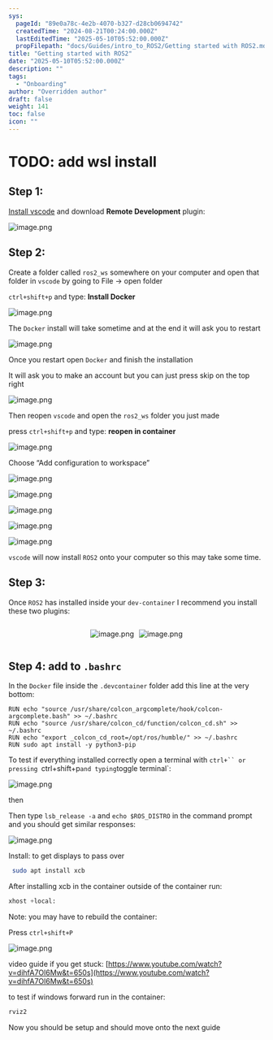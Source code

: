 ```yaml
---
sys:
  pageId: "89e0a78c-4e2b-4070-b327-d28cb0694742"
  createdTime: "2024-08-21T00:24:00.000Z"
  lastEditedTime: "2025-05-10T05:52:00.000Z"
  propFilepath: "docs/Guides/intro_to_ROS2/Getting started with ROS2.md"
title: "Getting started with ROS2"
date: "2025-05-10T05:52:00.000Z"
description: ""
tags:
  - "Onboarding"
author: "Overridden author"
draft: false
weight: 141
toc: false
icon: ""
---
```


# TODO: add wsl install

## Step 1:

[Install vscode](https://code.visualstudio.com/download) and download **Remote Development** plugin:

![image.png](https://prod-files-secure.s3.us-west-2.amazonaws.com/d518164a-d88e-44d1-a4ee-3adb3bd8bce0/efb52993-1881-4a40-b95e-6f020334f022/image.png?X-Amz-Algorithm=AWS4-HMAC-SHA256&X-Amz-Content-Sha256=UNSIGNED-PAYLOAD&X-Amz-Credential=ASIAZI2LB4664MJU7VDD%2F20250620%2Fus-west-2%2Fs3%2Faws4_request&X-Amz-Date=20250620T091026Z&X-Amz-Expires=3600&X-Amz-Security-Token=IQoJb3JpZ2luX2VjENH%2F%2F%2F%2F%2F%2F%2F%2F%2F%2FwEaCXVzLXdlc3QtMiJHMEUCIAzOsXBRIEhnjIrkJlUeMzHw0yJT97rAkKfroLBxthXIAiEAvnKzA8iAGGclA4Gow8qlxT5zwIUuMnCMM999YustVlYqiAQIuv%2F%2F%2F%2F%2F%2F%2F%2F%2F%2FARAAGgw2Mzc0MjMxODM4MDUiDAi5RxYtbcSU8sbJ9yrcAxTbu9F4TfFwKF6CqHcSmww1%2Bn4pXGGXOoEmfdlKC49P93eqp%2FGgOdYCvIRsy0VkvZK4JCvZb1ED0v4vrdurJy5Zmia9yKTaqnYzhJ8shuT30NlId7%2BtS5rd4RcXtPVuSrnsxWcbGw7Hh0xJASjaPPAShWmRYIGmNeOI%2FT6zMgb1nounwoDhohCWxANscCzMoC8krFnnbZV5%2Fh8kZtaX0pybaK2CDgWrwQDnFDLOVXTp0rFI0Dy69J5UE2lQfLaKTR7rMjqM0QH%2BKJVVboYQFfvMYe69AC8zsnuPugqMrUuHStiq29%2B6NfFokr4PgQd6MNqU%2FZh81uGX9GcExgkzpjQxCD8l%2FpZ47yzyP6N%2BI8vcQk%2FkZdXAckms2J59pSFl1mYSv1TWInIvnKmQfNcWpC3s7g3PML28uKDB6ei8WIiygpD7idVYEzAWyA2SdFzPiuqz5rgq7qyi0w%2FJqJ4XxHnDzWxijP7%2Fz%2Fd37G%2FBh3JlNSzenvAxX5X3WOt%2FH4lko1Tq9LEagTY4dAG0f3B7NK%2BlWmMjgOKzaevY75ZlMBGYaGpUWBBLes8ABqsnfIZxUc1PvzkOQBLPNcHAinsTpHcQWTtnx5esunl%2F2HidWrDuzyv0wdoT2LsaFxWGMMLB1MIGOqUBmuQQroNWRdIHPPjEBVgscm2yfmk3stE%2F9IbEQTC6h3mBe52nmRpFCKv2hQuuZGalVDD7rybKWme8esck5agAR0V%2FanRNoZMAckdOVH7Y8T42NOr3agH%2B9TDCg%2FfYlsykvTN4%2Bg11ieTcK74XXPTtpD0k4W%2FIRzcGKYZUQNlhOmrt5%2B4sZzOUXmO1LZxAydiCEn%2B1LnrIDg7DMVbzkuUuyRbtdxnY&X-Amz-Signature=2446fbdd6378d0a767e85e88d5266b6c62dcd141871efe4f80c6afdb058f8098&X-Amz-SignedHeaders=host&x-amz-checksum-mode=ENABLED&x-id=GetObject)

## Step 2:

Create a folder called `ros2_ws` somewhere on your computer and open that folder in `vscode` by going to File → open folder 

`ctrl+shift+p` and type: **Install Docker**

![image.png](https://prod-files-secure.s3.us-west-2.amazonaws.com/d518164a-d88e-44d1-a4ee-3adb3bd8bce0/2269dc0e-1cd5-47ff-bceb-c04ad9b2eab0/image.png?X-Amz-Algorithm=AWS4-HMAC-SHA256&X-Amz-Content-Sha256=UNSIGNED-PAYLOAD&X-Amz-Credential=ASIAZI2LB4664MJU7VDD%2F20250620%2Fus-west-2%2Fs3%2Faws4_request&X-Amz-Date=20250620T091026Z&X-Amz-Expires=3600&X-Amz-Security-Token=IQoJb3JpZ2luX2VjENH%2F%2F%2F%2F%2F%2F%2F%2F%2F%2FwEaCXVzLXdlc3QtMiJHMEUCIAzOsXBRIEhnjIrkJlUeMzHw0yJT97rAkKfroLBxthXIAiEAvnKzA8iAGGclA4Gow8qlxT5zwIUuMnCMM999YustVlYqiAQIuv%2F%2F%2F%2F%2F%2F%2F%2F%2F%2FARAAGgw2Mzc0MjMxODM4MDUiDAi5RxYtbcSU8sbJ9yrcAxTbu9F4TfFwKF6CqHcSmww1%2Bn4pXGGXOoEmfdlKC49P93eqp%2FGgOdYCvIRsy0VkvZK4JCvZb1ED0v4vrdurJy5Zmia9yKTaqnYzhJ8shuT30NlId7%2BtS5rd4RcXtPVuSrnsxWcbGw7Hh0xJASjaPPAShWmRYIGmNeOI%2FT6zMgb1nounwoDhohCWxANscCzMoC8krFnnbZV5%2Fh8kZtaX0pybaK2CDgWrwQDnFDLOVXTp0rFI0Dy69J5UE2lQfLaKTR7rMjqM0QH%2BKJVVboYQFfvMYe69AC8zsnuPugqMrUuHStiq29%2B6NfFokr4PgQd6MNqU%2FZh81uGX9GcExgkzpjQxCD8l%2FpZ47yzyP6N%2BI8vcQk%2FkZdXAckms2J59pSFl1mYSv1TWInIvnKmQfNcWpC3s7g3PML28uKDB6ei8WIiygpD7idVYEzAWyA2SdFzPiuqz5rgq7qyi0w%2FJqJ4XxHnDzWxijP7%2Fz%2Fd37G%2FBh3JlNSzenvAxX5X3WOt%2FH4lko1Tq9LEagTY4dAG0f3B7NK%2BlWmMjgOKzaevY75ZlMBGYaGpUWBBLes8ABqsnfIZxUc1PvzkOQBLPNcHAinsTpHcQWTtnx5esunl%2F2HidWrDuzyv0wdoT2LsaFxWGMMLB1MIGOqUBmuQQroNWRdIHPPjEBVgscm2yfmk3stE%2F9IbEQTC6h3mBe52nmRpFCKv2hQuuZGalVDD7rybKWme8esck5agAR0V%2FanRNoZMAckdOVH7Y8T42NOr3agH%2B9TDCg%2FfYlsykvTN4%2Bg11ieTcK74XXPTtpD0k4W%2FIRzcGKYZUQNlhOmrt5%2B4sZzOUXmO1LZxAydiCEn%2B1LnrIDg7DMVbzkuUuyRbtdxnY&X-Amz-Signature=58d814ba7fc0a6d2df27e5f4da34fea40bc78673430f2c0697cbea3a11015e30&X-Amz-SignedHeaders=host&x-amz-checksum-mode=ENABLED&x-id=GetObject)

The `Docker` install will take sometime and at the end it will ask you to restart

![image.png](https://prod-files-secure.s3.us-west-2.amazonaws.com/d518164a-d88e-44d1-a4ee-3adb3bd8bce0/ed233f78-be33-4b1f-b89c-9c346c0e961e/image.png?X-Amz-Algorithm=AWS4-HMAC-SHA256&X-Amz-Content-Sha256=UNSIGNED-PAYLOAD&X-Amz-Credential=ASIAZI2LB4664MJU7VDD%2F20250620%2Fus-west-2%2Fs3%2Faws4_request&X-Amz-Date=20250620T091026Z&X-Amz-Expires=3600&X-Amz-Security-Token=IQoJb3JpZ2luX2VjENH%2F%2F%2F%2F%2F%2F%2F%2F%2F%2FwEaCXVzLXdlc3QtMiJHMEUCIAzOsXBRIEhnjIrkJlUeMzHw0yJT97rAkKfroLBxthXIAiEAvnKzA8iAGGclA4Gow8qlxT5zwIUuMnCMM999YustVlYqiAQIuv%2F%2F%2F%2F%2F%2F%2F%2F%2F%2FARAAGgw2Mzc0MjMxODM4MDUiDAi5RxYtbcSU8sbJ9yrcAxTbu9F4TfFwKF6CqHcSmww1%2Bn4pXGGXOoEmfdlKC49P93eqp%2FGgOdYCvIRsy0VkvZK4JCvZb1ED0v4vrdurJy5Zmia9yKTaqnYzhJ8shuT30NlId7%2BtS5rd4RcXtPVuSrnsxWcbGw7Hh0xJASjaPPAShWmRYIGmNeOI%2FT6zMgb1nounwoDhohCWxANscCzMoC8krFnnbZV5%2Fh8kZtaX0pybaK2CDgWrwQDnFDLOVXTp0rFI0Dy69J5UE2lQfLaKTR7rMjqM0QH%2BKJVVboYQFfvMYe69AC8zsnuPugqMrUuHStiq29%2B6NfFokr4PgQd6MNqU%2FZh81uGX9GcExgkzpjQxCD8l%2FpZ47yzyP6N%2BI8vcQk%2FkZdXAckms2J59pSFl1mYSv1TWInIvnKmQfNcWpC3s7g3PML28uKDB6ei8WIiygpD7idVYEzAWyA2SdFzPiuqz5rgq7qyi0w%2FJqJ4XxHnDzWxijP7%2Fz%2Fd37G%2FBh3JlNSzenvAxX5X3WOt%2FH4lko1Tq9LEagTY4dAG0f3B7NK%2BlWmMjgOKzaevY75ZlMBGYaGpUWBBLes8ABqsnfIZxUc1PvzkOQBLPNcHAinsTpHcQWTtnx5esunl%2F2HidWrDuzyv0wdoT2LsaFxWGMMLB1MIGOqUBmuQQroNWRdIHPPjEBVgscm2yfmk3stE%2F9IbEQTC6h3mBe52nmRpFCKv2hQuuZGalVDD7rybKWme8esck5agAR0V%2FanRNoZMAckdOVH7Y8T42NOr3agH%2B9TDCg%2FfYlsykvTN4%2Bg11ieTcK74XXPTtpD0k4W%2FIRzcGKYZUQNlhOmrt5%2B4sZzOUXmO1LZxAydiCEn%2B1LnrIDg7DMVbzkuUuyRbtdxnY&X-Amz-Signature=dea838eb9ce9bfe976de3460d67c5a7678c37789fd375bdfae0268859c40b02f&X-Amz-SignedHeaders=host&x-amz-checksum-mode=ENABLED&x-id=GetObject)

Once you restart open `Docker` and finish the installation

It will ask you to make an account but you can just press skip on the top right

![image.png](https://prod-files-secure.s3.us-west-2.amazonaws.com/d518164a-d88e-44d1-a4ee-3adb3bd8bce0/21010ad9-1659-4fd9-9f59-9932a09b2a3d/image.png?X-Amz-Algorithm=AWS4-HMAC-SHA256&X-Amz-Content-Sha256=UNSIGNED-PAYLOAD&X-Amz-Credential=ASIAZI2LB4664MJU7VDD%2F20250620%2Fus-west-2%2Fs3%2Faws4_request&X-Amz-Date=20250620T091026Z&X-Amz-Expires=3600&X-Amz-Security-Token=IQoJb3JpZ2luX2VjENH%2F%2F%2F%2F%2F%2F%2F%2F%2F%2FwEaCXVzLXdlc3QtMiJHMEUCIAzOsXBRIEhnjIrkJlUeMzHw0yJT97rAkKfroLBxthXIAiEAvnKzA8iAGGclA4Gow8qlxT5zwIUuMnCMM999YustVlYqiAQIuv%2F%2F%2F%2F%2F%2F%2F%2F%2F%2FARAAGgw2Mzc0MjMxODM4MDUiDAi5RxYtbcSU8sbJ9yrcAxTbu9F4TfFwKF6CqHcSmww1%2Bn4pXGGXOoEmfdlKC49P93eqp%2FGgOdYCvIRsy0VkvZK4JCvZb1ED0v4vrdurJy5Zmia9yKTaqnYzhJ8shuT30NlId7%2BtS5rd4RcXtPVuSrnsxWcbGw7Hh0xJASjaPPAShWmRYIGmNeOI%2FT6zMgb1nounwoDhohCWxANscCzMoC8krFnnbZV5%2Fh8kZtaX0pybaK2CDgWrwQDnFDLOVXTp0rFI0Dy69J5UE2lQfLaKTR7rMjqM0QH%2BKJVVboYQFfvMYe69AC8zsnuPugqMrUuHStiq29%2B6NfFokr4PgQd6MNqU%2FZh81uGX9GcExgkzpjQxCD8l%2FpZ47yzyP6N%2BI8vcQk%2FkZdXAckms2J59pSFl1mYSv1TWInIvnKmQfNcWpC3s7g3PML28uKDB6ei8WIiygpD7idVYEzAWyA2SdFzPiuqz5rgq7qyi0w%2FJqJ4XxHnDzWxijP7%2Fz%2Fd37G%2FBh3JlNSzenvAxX5X3WOt%2FH4lko1Tq9LEagTY4dAG0f3B7NK%2BlWmMjgOKzaevY75ZlMBGYaGpUWBBLes8ABqsnfIZxUc1PvzkOQBLPNcHAinsTpHcQWTtnx5esunl%2F2HidWrDuzyv0wdoT2LsaFxWGMMLB1MIGOqUBmuQQroNWRdIHPPjEBVgscm2yfmk3stE%2F9IbEQTC6h3mBe52nmRpFCKv2hQuuZGalVDD7rybKWme8esck5agAR0V%2FanRNoZMAckdOVH7Y8T42NOr3agH%2B9TDCg%2FfYlsykvTN4%2Bg11ieTcK74XXPTtpD0k4W%2FIRzcGKYZUQNlhOmrt5%2B4sZzOUXmO1LZxAydiCEn%2B1LnrIDg7DMVbzkuUuyRbtdxnY&X-Amz-Signature=ae9290aff0eeca8f8998f83140e3d5cc0c4d259bb69fe6f8f3f58de070bbd870&X-Amz-SignedHeaders=host&x-amz-checksum-mode=ENABLED&x-id=GetObject)

Then reopen `vscode` and open the `ros2_ws` folder you just made

press `ctrl+shift+p` and type: **reopen in container**

![image.png](https://prod-files-secure.s3.us-west-2.amazonaws.com/d518164a-d88e-44d1-a4ee-3adb3bd8bce0/4e93b8c2-41ad-488c-8095-c74205196118/image.png?X-Amz-Algorithm=AWS4-HMAC-SHA256&X-Amz-Content-Sha256=UNSIGNED-PAYLOAD&X-Amz-Credential=ASIAZI2LB4664MJU7VDD%2F20250620%2Fus-west-2%2Fs3%2Faws4_request&X-Amz-Date=20250620T091026Z&X-Amz-Expires=3600&X-Amz-Security-Token=IQoJb3JpZ2luX2VjENH%2F%2F%2F%2F%2F%2F%2F%2F%2F%2FwEaCXVzLXdlc3QtMiJHMEUCIAzOsXBRIEhnjIrkJlUeMzHw0yJT97rAkKfroLBxthXIAiEAvnKzA8iAGGclA4Gow8qlxT5zwIUuMnCMM999YustVlYqiAQIuv%2F%2F%2F%2F%2F%2F%2F%2F%2F%2FARAAGgw2Mzc0MjMxODM4MDUiDAi5RxYtbcSU8sbJ9yrcAxTbu9F4TfFwKF6CqHcSmww1%2Bn4pXGGXOoEmfdlKC49P93eqp%2FGgOdYCvIRsy0VkvZK4JCvZb1ED0v4vrdurJy5Zmia9yKTaqnYzhJ8shuT30NlId7%2BtS5rd4RcXtPVuSrnsxWcbGw7Hh0xJASjaPPAShWmRYIGmNeOI%2FT6zMgb1nounwoDhohCWxANscCzMoC8krFnnbZV5%2Fh8kZtaX0pybaK2CDgWrwQDnFDLOVXTp0rFI0Dy69J5UE2lQfLaKTR7rMjqM0QH%2BKJVVboYQFfvMYe69AC8zsnuPugqMrUuHStiq29%2B6NfFokr4PgQd6MNqU%2FZh81uGX9GcExgkzpjQxCD8l%2FpZ47yzyP6N%2BI8vcQk%2FkZdXAckms2J59pSFl1mYSv1TWInIvnKmQfNcWpC3s7g3PML28uKDB6ei8WIiygpD7idVYEzAWyA2SdFzPiuqz5rgq7qyi0w%2FJqJ4XxHnDzWxijP7%2Fz%2Fd37G%2FBh3JlNSzenvAxX5X3WOt%2FH4lko1Tq9LEagTY4dAG0f3B7NK%2BlWmMjgOKzaevY75ZlMBGYaGpUWBBLes8ABqsnfIZxUc1PvzkOQBLPNcHAinsTpHcQWTtnx5esunl%2F2HidWrDuzyv0wdoT2LsaFxWGMMLB1MIGOqUBmuQQroNWRdIHPPjEBVgscm2yfmk3stE%2F9IbEQTC6h3mBe52nmRpFCKv2hQuuZGalVDD7rybKWme8esck5agAR0V%2FanRNoZMAckdOVH7Y8T42NOr3agH%2B9TDCg%2FfYlsykvTN4%2Bg11ieTcK74XXPTtpD0k4W%2FIRzcGKYZUQNlhOmrt5%2B4sZzOUXmO1LZxAydiCEn%2B1LnrIDg7DMVbzkuUuyRbtdxnY&X-Amz-Signature=1312321b150d5ea5c4c6ff782b12637e5b9c646885b6b7a330d27a1e792c6921&X-Amz-SignedHeaders=host&x-amz-checksum-mode=ENABLED&x-id=GetObject)

Choose “Add configuration to workspace”

![image.png](https://prod-files-secure.s3.us-west-2.amazonaws.com/d518164a-d88e-44d1-a4ee-3adb3bd8bce0/9560b282-5060-4989-ba37-97e7b2c22476/image.png?X-Amz-Algorithm=AWS4-HMAC-SHA256&X-Amz-Content-Sha256=UNSIGNED-PAYLOAD&X-Amz-Credential=ASIAZI2LB4664MJU7VDD%2F20250620%2Fus-west-2%2Fs3%2Faws4_request&X-Amz-Date=20250620T091026Z&X-Amz-Expires=3600&X-Amz-Security-Token=IQoJb3JpZ2luX2VjENH%2F%2F%2F%2F%2F%2F%2F%2F%2F%2FwEaCXVzLXdlc3QtMiJHMEUCIAzOsXBRIEhnjIrkJlUeMzHw0yJT97rAkKfroLBxthXIAiEAvnKzA8iAGGclA4Gow8qlxT5zwIUuMnCMM999YustVlYqiAQIuv%2F%2F%2F%2F%2F%2F%2F%2F%2F%2FARAAGgw2Mzc0MjMxODM4MDUiDAi5RxYtbcSU8sbJ9yrcAxTbu9F4TfFwKF6CqHcSmww1%2Bn4pXGGXOoEmfdlKC49P93eqp%2FGgOdYCvIRsy0VkvZK4JCvZb1ED0v4vrdurJy5Zmia9yKTaqnYzhJ8shuT30NlId7%2BtS5rd4RcXtPVuSrnsxWcbGw7Hh0xJASjaPPAShWmRYIGmNeOI%2FT6zMgb1nounwoDhohCWxANscCzMoC8krFnnbZV5%2Fh8kZtaX0pybaK2CDgWrwQDnFDLOVXTp0rFI0Dy69J5UE2lQfLaKTR7rMjqM0QH%2BKJVVboYQFfvMYe69AC8zsnuPugqMrUuHStiq29%2B6NfFokr4PgQd6MNqU%2FZh81uGX9GcExgkzpjQxCD8l%2FpZ47yzyP6N%2BI8vcQk%2FkZdXAckms2J59pSFl1mYSv1TWInIvnKmQfNcWpC3s7g3PML28uKDB6ei8WIiygpD7idVYEzAWyA2SdFzPiuqz5rgq7qyi0w%2FJqJ4XxHnDzWxijP7%2Fz%2Fd37G%2FBh3JlNSzenvAxX5X3WOt%2FH4lko1Tq9LEagTY4dAG0f3B7NK%2BlWmMjgOKzaevY75ZlMBGYaGpUWBBLes8ABqsnfIZxUc1PvzkOQBLPNcHAinsTpHcQWTtnx5esunl%2F2HidWrDuzyv0wdoT2LsaFxWGMMLB1MIGOqUBmuQQroNWRdIHPPjEBVgscm2yfmk3stE%2F9IbEQTC6h3mBe52nmRpFCKv2hQuuZGalVDD7rybKWme8esck5agAR0V%2FanRNoZMAckdOVH7Y8T42NOr3agH%2B9TDCg%2FfYlsykvTN4%2Bg11ieTcK74XXPTtpD0k4W%2FIRzcGKYZUQNlhOmrt5%2B4sZzOUXmO1LZxAydiCEn%2B1LnrIDg7DMVbzkuUuyRbtdxnY&X-Amz-Signature=e46b5093ef561c9534a1cda314d5cb4622df3c0d328ad50b7d67df7129ed7948&X-Amz-SignedHeaders=host&x-amz-checksum-mode=ENABLED&x-id=GetObject)

![image.png](https://prod-files-secure.s3.us-west-2.amazonaws.com/d518164a-d88e-44d1-a4ee-3adb3bd8bce0/2ee63f81-886b-48e8-a553-dc6e5eac99e4/image.png?X-Amz-Algorithm=AWS4-HMAC-SHA256&X-Amz-Content-Sha256=UNSIGNED-PAYLOAD&X-Amz-Credential=ASIAZI2LB4664MJU7VDD%2F20250620%2Fus-west-2%2Fs3%2Faws4_request&X-Amz-Date=20250620T091026Z&X-Amz-Expires=3600&X-Amz-Security-Token=IQoJb3JpZ2luX2VjENH%2F%2F%2F%2F%2F%2F%2F%2F%2F%2FwEaCXVzLXdlc3QtMiJHMEUCIAzOsXBRIEhnjIrkJlUeMzHw0yJT97rAkKfroLBxthXIAiEAvnKzA8iAGGclA4Gow8qlxT5zwIUuMnCMM999YustVlYqiAQIuv%2F%2F%2F%2F%2F%2F%2F%2F%2F%2FARAAGgw2Mzc0MjMxODM4MDUiDAi5RxYtbcSU8sbJ9yrcAxTbu9F4TfFwKF6CqHcSmww1%2Bn4pXGGXOoEmfdlKC49P93eqp%2FGgOdYCvIRsy0VkvZK4JCvZb1ED0v4vrdurJy5Zmia9yKTaqnYzhJ8shuT30NlId7%2BtS5rd4RcXtPVuSrnsxWcbGw7Hh0xJASjaPPAShWmRYIGmNeOI%2FT6zMgb1nounwoDhohCWxANscCzMoC8krFnnbZV5%2Fh8kZtaX0pybaK2CDgWrwQDnFDLOVXTp0rFI0Dy69J5UE2lQfLaKTR7rMjqM0QH%2BKJVVboYQFfvMYe69AC8zsnuPugqMrUuHStiq29%2B6NfFokr4PgQd6MNqU%2FZh81uGX9GcExgkzpjQxCD8l%2FpZ47yzyP6N%2BI8vcQk%2FkZdXAckms2J59pSFl1mYSv1TWInIvnKmQfNcWpC3s7g3PML28uKDB6ei8WIiygpD7idVYEzAWyA2SdFzPiuqz5rgq7qyi0w%2FJqJ4XxHnDzWxijP7%2Fz%2Fd37G%2FBh3JlNSzenvAxX5X3WOt%2FH4lko1Tq9LEagTY4dAG0f3B7NK%2BlWmMjgOKzaevY75ZlMBGYaGpUWBBLes8ABqsnfIZxUc1PvzkOQBLPNcHAinsTpHcQWTtnx5esunl%2F2HidWrDuzyv0wdoT2LsaFxWGMMLB1MIGOqUBmuQQroNWRdIHPPjEBVgscm2yfmk3stE%2F9IbEQTC6h3mBe52nmRpFCKv2hQuuZGalVDD7rybKWme8esck5agAR0V%2FanRNoZMAckdOVH7Y8T42NOr3agH%2B9TDCg%2FfYlsykvTN4%2Bg11ieTcK74XXPTtpD0k4W%2FIRzcGKYZUQNlhOmrt5%2B4sZzOUXmO1LZxAydiCEn%2B1LnrIDg7DMVbzkuUuyRbtdxnY&X-Amz-Signature=6bec08b4b1162d61217658ebae03dc94f87348764bbd1407df87bd71aaf18786&X-Amz-SignedHeaders=host&x-amz-checksum-mode=ENABLED&x-id=GetObject)

![image.png](https://prod-files-secure.s3.us-west-2.amazonaws.com/d518164a-d88e-44d1-a4ee-3adb3bd8bce0/ae1580b2-b048-407e-aed9-b584224a7a04/image.png?X-Amz-Algorithm=AWS4-HMAC-SHA256&X-Amz-Content-Sha256=UNSIGNED-PAYLOAD&X-Amz-Credential=ASIAZI2LB4664MJU7VDD%2F20250620%2Fus-west-2%2Fs3%2Faws4_request&X-Amz-Date=20250620T091026Z&X-Amz-Expires=3600&X-Amz-Security-Token=IQoJb3JpZ2luX2VjENH%2F%2F%2F%2F%2F%2F%2F%2F%2F%2FwEaCXVzLXdlc3QtMiJHMEUCIAzOsXBRIEhnjIrkJlUeMzHw0yJT97rAkKfroLBxthXIAiEAvnKzA8iAGGclA4Gow8qlxT5zwIUuMnCMM999YustVlYqiAQIuv%2F%2F%2F%2F%2F%2F%2F%2F%2F%2FARAAGgw2Mzc0MjMxODM4MDUiDAi5RxYtbcSU8sbJ9yrcAxTbu9F4TfFwKF6CqHcSmww1%2Bn4pXGGXOoEmfdlKC49P93eqp%2FGgOdYCvIRsy0VkvZK4JCvZb1ED0v4vrdurJy5Zmia9yKTaqnYzhJ8shuT30NlId7%2BtS5rd4RcXtPVuSrnsxWcbGw7Hh0xJASjaPPAShWmRYIGmNeOI%2FT6zMgb1nounwoDhohCWxANscCzMoC8krFnnbZV5%2Fh8kZtaX0pybaK2CDgWrwQDnFDLOVXTp0rFI0Dy69J5UE2lQfLaKTR7rMjqM0QH%2BKJVVboYQFfvMYe69AC8zsnuPugqMrUuHStiq29%2B6NfFokr4PgQd6MNqU%2FZh81uGX9GcExgkzpjQxCD8l%2FpZ47yzyP6N%2BI8vcQk%2FkZdXAckms2J59pSFl1mYSv1TWInIvnKmQfNcWpC3s7g3PML28uKDB6ei8WIiygpD7idVYEzAWyA2SdFzPiuqz5rgq7qyi0w%2FJqJ4XxHnDzWxijP7%2Fz%2Fd37G%2FBh3JlNSzenvAxX5X3WOt%2FH4lko1Tq9LEagTY4dAG0f3B7NK%2BlWmMjgOKzaevY75ZlMBGYaGpUWBBLes8ABqsnfIZxUc1PvzkOQBLPNcHAinsTpHcQWTtnx5esunl%2F2HidWrDuzyv0wdoT2LsaFxWGMMLB1MIGOqUBmuQQroNWRdIHPPjEBVgscm2yfmk3stE%2F9IbEQTC6h3mBe52nmRpFCKv2hQuuZGalVDD7rybKWme8esck5agAR0V%2FanRNoZMAckdOVH7Y8T42NOr3agH%2B9TDCg%2FfYlsykvTN4%2Bg11ieTcK74XXPTtpD0k4W%2FIRzcGKYZUQNlhOmrt5%2B4sZzOUXmO1LZxAydiCEn%2B1LnrIDg7DMVbzkuUuyRbtdxnY&X-Amz-Signature=ec5484ebda9fcde8f0fc40eb28b93ffcdbeec879c29810ace28fc26462e58117&X-Amz-SignedHeaders=host&x-amz-checksum-mode=ENABLED&x-id=GetObject)

![image.png](https://prod-files-secure.s3.us-west-2.amazonaws.com/d518164a-d88e-44d1-a4ee-3adb3bd8bce0/53255b28-f75e-430f-b9e3-c0ac8577e42b/image.png?X-Amz-Algorithm=AWS4-HMAC-SHA256&X-Amz-Content-Sha256=UNSIGNED-PAYLOAD&X-Amz-Credential=ASIAZI2LB4664MJU7VDD%2F20250620%2Fus-west-2%2Fs3%2Faws4_request&X-Amz-Date=20250620T091026Z&X-Amz-Expires=3600&X-Amz-Security-Token=IQoJb3JpZ2luX2VjENH%2F%2F%2F%2F%2F%2F%2F%2F%2F%2FwEaCXVzLXdlc3QtMiJHMEUCIAzOsXBRIEhnjIrkJlUeMzHw0yJT97rAkKfroLBxthXIAiEAvnKzA8iAGGclA4Gow8qlxT5zwIUuMnCMM999YustVlYqiAQIuv%2F%2F%2F%2F%2F%2F%2F%2F%2F%2FARAAGgw2Mzc0MjMxODM4MDUiDAi5RxYtbcSU8sbJ9yrcAxTbu9F4TfFwKF6CqHcSmww1%2Bn4pXGGXOoEmfdlKC49P93eqp%2FGgOdYCvIRsy0VkvZK4JCvZb1ED0v4vrdurJy5Zmia9yKTaqnYzhJ8shuT30NlId7%2BtS5rd4RcXtPVuSrnsxWcbGw7Hh0xJASjaPPAShWmRYIGmNeOI%2FT6zMgb1nounwoDhohCWxANscCzMoC8krFnnbZV5%2Fh8kZtaX0pybaK2CDgWrwQDnFDLOVXTp0rFI0Dy69J5UE2lQfLaKTR7rMjqM0QH%2BKJVVboYQFfvMYe69AC8zsnuPugqMrUuHStiq29%2B6NfFokr4PgQd6MNqU%2FZh81uGX9GcExgkzpjQxCD8l%2FpZ47yzyP6N%2BI8vcQk%2FkZdXAckms2J59pSFl1mYSv1TWInIvnKmQfNcWpC3s7g3PML28uKDB6ei8WIiygpD7idVYEzAWyA2SdFzPiuqz5rgq7qyi0w%2FJqJ4XxHnDzWxijP7%2Fz%2Fd37G%2FBh3JlNSzenvAxX5X3WOt%2FH4lko1Tq9LEagTY4dAG0f3B7NK%2BlWmMjgOKzaevY75ZlMBGYaGpUWBBLes8ABqsnfIZxUc1PvzkOQBLPNcHAinsTpHcQWTtnx5esunl%2F2HidWrDuzyv0wdoT2LsaFxWGMMLB1MIGOqUBmuQQroNWRdIHPPjEBVgscm2yfmk3stE%2F9IbEQTC6h3mBe52nmRpFCKv2hQuuZGalVDD7rybKWme8esck5agAR0V%2FanRNoZMAckdOVH7Y8T42NOr3agH%2B9TDCg%2FfYlsykvTN4%2Bg11ieTcK74XXPTtpD0k4W%2FIRzcGKYZUQNlhOmrt5%2B4sZzOUXmO1LZxAydiCEn%2B1LnrIDg7DMVbzkuUuyRbtdxnY&X-Amz-Signature=95b712875ea5d8f5a88e78a76847c2955f0126ba69436937e8be6de27fc6fd1c&X-Amz-SignedHeaders=host&x-amz-checksum-mode=ENABLED&x-id=GetObject)

![image.png](https://prod-files-secure.s3.us-west-2.amazonaws.com/d518164a-d88e-44d1-a4ee-3adb3bd8bce0/7c562767-5af9-4ffb-97d1-327bcdf4ee00/image.png?X-Amz-Algorithm=AWS4-HMAC-SHA256&X-Amz-Content-Sha256=UNSIGNED-PAYLOAD&X-Amz-Credential=ASIAZI2LB4664MJU7VDD%2F20250620%2Fus-west-2%2Fs3%2Faws4_request&X-Amz-Date=20250620T091026Z&X-Amz-Expires=3600&X-Amz-Security-Token=IQoJb3JpZ2luX2VjENH%2F%2F%2F%2F%2F%2F%2F%2F%2F%2FwEaCXVzLXdlc3QtMiJHMEUCIAzOsXBRIEhnjIrkJlUeMzHw0yJT97rAkKfroLBxthXIAiEAvnKzA8iAGGclA4Gow8qlxT5zwIUuMnCMM999YustVlYqiAQIuv%2F%2F%2F%2F%2F%2F%2F%2F%2F%2FARAAGgw2Mzc0MjMxODM4MDUiDAi5RxYtbcSU8sbJ9yrcAxTbu9F4TfFwKF6CqHcSmww1%2Bn4pXGGXOoEmfdlKC49P93eqp%2FGgOdYCvIRsy0VkvZK4JCvZb1ED0v4vrdurJy5Zmia9yKTaqnYzhJ8shuT30NlId7%2BtS5rd4RcXtPVuSrnsxWcbGw7Hh0xJASjaPPAShWmRYIGmNeOI%2FT6zMgb1nounwoDhohCWxANscCzMoC8krFnnbZV5%2Fh8kZtaX0pybaK2CDgWrwQDnFDLOVXTp0rFI0Dy69J5UE2lQfLaKTR7rMjqM0QH%2BKJVVboYQFfvMYe69AC8zsnuPugqMrUuHStiq29%2B6NfFokr4PgQd6MNqU%2FZh81uGX9GcExgkzpjQxCD8l%2FpZ47yzyP6N%2BI8vcQk%2FkZdXAckms2J59pSFl1mYSv1TWInIvnKmQfNcWpC3s7g3PML28uKDB6ei8WIiygpD7idVYEzAWyA2SdFzPiuqz5rgq7qyi0w%2FJqJ4XxHnDzWxijP7%2Fz%2Fd37G%2FBh3JlNSzenvAxX5X3WOt%2FH4lko1Tq9LEagTY4dAG0f3B7NK%2BlWmMjgOKzaevY75ZlMBGYaGpUWBBLes8ABqsnfIZxUc1PvzkOQBLPNcHAinsTpHcQWTtnx5esunl%2F2HidWrDuzyv0wdoT2LsaFxWGMMLB1MIGOqUBmuQQroNWRdIHPPjEBVgscm2yfmk3stE%2F9IbEQTC6h3mBe52nmRpFCKv2hQuuZGalVDD7rybKWme8esck5agAR0V%2FanRNoZMAckdOVH7Y8T42NOr3agH%2B9TDCg%2FfYlsykvTN4%2Bg11ieTcK74XXPTtpD0k4W%2FIRzcGKYZUQNlhOmrt5%2B4sZzOUXmO1LZxAydiCEn%2B1LnrIDg7DMVbzkuUuyRbtdxnY&X-Amz-Signature=085e3e0cfc81bab91fa83c2e4aac607516c2fdfbc7865af68c500cdfa3db2c77&X-Amz-SignedHeaders=host&x-amz-checksum-mode=ENABLED&x-id=GetObject)

`vscode` will now install `ROS2` onto your computer so this may take some time.

## Step 3:

Once `ROS2` has installed inside your `dev-container` I recommend you install these two plugins:

<div style="display: flex;flex-direction: row; column-gap:10px; max-width: 630px;justify-content: center;">
<div>

![image.png](https://prod-files-secure.s3.us-west-2.amazonaws.com/d518164a-d88e-44d1-a4ee-3adb3bd8bce0/3fc3d550-5a54-4ba1-ba6b-faa01cdb7369/image.png?X-Amz-Algorithm=AWS4-HMAC-SHA256&X-Amz-Content-Sha256=UNSIGNED-PAYLOAD&X-Amz-Credential=ASIAZI2LB466VP36XLEE%2F20250620%2Fus-west-2%2Fs3%2Faws4_request&X-Amz-Date=20250620T091028Z&X-Amz-Expires=3600&X-Amz-Security-Token=IQoJb3JpZ2luX2VjENH%2F%2F%2F%2F%2F%2F%2F%2F%2F%2FwEaCXVzLXdlc3QtMiJHMEUCIQCsriXAltUEa8n3V%2BmjMUncLf9dTZBymeQP6RnudzRY5gIgduBZcSoR0V7IDLkCRxoOTHN1NFy8roRCxgctf4l09YYqiAQIuv%2F%2F%2F%2F%2F%2F%2F%2F%2F%2FARAAGgw2Mzc0MjMxODM4MDUiDM2eGLQ4Ec2O4U238SrcA22HFhoqKq3DIREQVl5m26yc%2BWqC%2BrS7FHtJO%2FSCJ%2BcvrQZJ%2Fryi8TfResg9UM0EBEIBw%2FXB8MZRxuij5YXvwPqYBgDcQv5%2FrqKMcw70c7EcE0ElngbAwwuZ1tH%2BTuXnPU4CnvuGXYPf11NNMjXqvqGa5x0OEU9H%2FzzvqjRaX5RTeRH8JuUyjEezZEsbwSV2cGwE7yloDSxYlQLF765FUbzaWjZiOAY3MQxASZgB76oDh5CGU6gQ%2FvMnS%2FspydWyctb9uLlvI5UIgzysisJqTu%2FpJQuFvLpiSdf3djXPvlH7UwZMJY3SyD%2BIRX2Ev2QolJnFRT0Xat3YytJuELR3vXdF0ir0G8C8o9CayUcE4%2B5nKBuQvfNexPbIJ29CSLkHVxVPIwAGfUEAiT4bNOcf%2B7T9TJ4ktniEccrax%2BIPVv15IaeHTzCeJ4JyGHlGT04yPruBc%2FTywZIUcxqTYFOtOaY7pIfxFkj72OakL3NmYHgr3dgP15T7IaQ4gpbz8VZZgIGl6VXbgAimWa4kWd116rLPeJIjSfqkrChobNS773h%2FwpBDvPG%2F5cnRvQv0hD7W2ZlBMtf5MbfFYb9%2BE83XgfQZHXxJX%2BipoG01vuxFv8%2BLc1U7ziKmeFQ2X39lMMPA1MIGOqUB5DFmEqFMWGyHHSkZdp3ZtESX0jIJxN0ggLr9Nuar4I0I6Uy0lvYv2%2BATnaA7Fs3zzz5P7g92AyomWW8gXztWyJu5ErtcyhG8olc7AM8WG4f8eFEhQrZftR%2FnNH%2FOqzsmZuEN9ZP%2FbncB2pLGnpMrFST%2BYiF2My%2BTm5H%2FPK6SOEfOoC6LQDbkt4JRG5PXiW0pTvXn3uWkepYgH0Vaai2jyDu6HGQV&X-Amz-Signature=9aad131bf3f8a90f595489d6e1697771eb429d862e1d4cddd2ebad0cc59dfa5e&X-Amz-SignedHeaders=host&x-amz-checksum-mode=ENABLED&x-id=GetObject)

</div>
<div>

![image.png](https://prod-files-secure.s3.us-west-2.amazonaws.com/d518164a-d88e-44d1-a4ee-3adb3bd8bce0/d994cc66-13c2-4093-a5a3-f84cf4601a82/image.png?X-Amz-Algorithm=AWS4-HMAC-SHA256&X-Amz-Content-Sha256=UNSIGNED-PAYLOAD&X-Amz-Credential=ASIAZI2LB4664PIKUC5Y%2F20250620%2Fus-west-2%2Fs3%2Faws4_request&X-Amz-Date=20250620T091029Z&X-Amz-Expires=3600&X-Amz-Security-Token=IQoJb3JpZ2luX2VjENH%2F%2F%2F%2F%2F%2F%2F%2F%2F%2FwEaCXVzLXdlc3QtMiJGMEQCIDmY0Z8IwQyIl6FtwN0YIhyM8tHaqjkktcrBmOSqXAPhAiB46OYNnmkheC6rzrJsqPzQqZCyHSNpVFUagblXX2YLfiqIBAi6%2F%2F%2F%2F%2F%2F%2F%2F%2F%2F8BEAAaDDYzNzQyMzE4MzgwNSIMV5Nq1E09GAvgS%2BHoKtwDB9yvpHu0CNmYeCfVpdM58p8qZK3vqxV7diAuHCDxtUtEsNXCIaS%2BYAqaCXJFymfScBiInki%2B%2BZWsRVA8QAKcXTxo9tY%2B2H5VIdvqECgBJROgRrZJjB4vn62p9pwK%2FJBwrGfR7NT1IpNGvUiaX2Udt1g26j9XVrbOgoNwn5mwjCXsJHz7gVrwuSkVw7r%2FfzFeU5P29GGcHXizDgx8iaSTuxDu4YRWcqdj5NBGftfqVxRKxNUoVEb8eUZpREQEpQgEq%2FaKoS6BBpSA%2BARSnPagv0Ij4XO3lvBbfvWpY1H7IgmDdPS8N%2BBcj0UsF2b8cKrQDZKtWTIgQe2QNb9uGakVYf%2F9Nx2FzU1IRcO4NAoA%2BvDPnWs3oHpIWRX3fM4%2BvtJ6j5Nfkjb9XIsvAeTtcIQ79nM3LLmPMkHqAkTYDT7Xb4RMSeEoQ5tzaWr2tUKBOlyi6bQgyqBtx%2BdAhanLVLUrvl7vbLqMzGeSh5oqfoXE1GFhTSSmkTlFThmTfJwq03aPf3UKmkwp8lQ67DAwiyw9O9ezal9RR08qtbMwAU%2FeeewnoiIM6DkYVof72zxCVjrbf7CeOLv67ZvXp29I8BObGTkNI%2FPwwf2LaI7Gzc4eNvtgHWCdt4uq0NTupHMw4sDUwgY6pgGsMKVZCZhZUjnFmC630SSu%2FYlADXletU6eULZ%2Bd1WFPk3ZflGNN5KvGgF9PBJvqlcNQWLYNKqTyz9F5a5D8gVbE%2F9WWacOvf%2FI5Cyo24nCwtFesUVLASf0tUwIxfdnjmyi%2FKmOXFj0vgxrtf9ozM11nsURH9WCfBqpPz%2FK3TeBi2BYpjNEHgAsmILx2ucUart0PIQs8XTTYCxN%2F%2FlGGPD0SBmOOYEY&X-Amz-Signature=c6a4db5108d4285de18d07e8769b310f242cd90366c541a6d1a61156054d7655&X-Amz-SignedHeaders=host&x-amz-checksum-mode=ENABLED&x-id=GetObject)

</div>
</div>

## Step 4: add to `.bashrc`

In the `Docker` file inside the `.devcontainer` folder add this line at the very bottom: 

```docker
RUN echo "source /usr/share/colcon_argcomplete/hook/colcon-argcomplete.bash" >> ~/.bashrc
RUN echo "source /usr/share/colcon_cd/function/colcon_cd.sh" >> ~/.bashrc
RUN echo "export _colcon_cd_root=/opt/ros/humble/" >> ~/.bashrc
RUN sudo apt install -y python3-pip 
```

To test if everything installed correctly open a terminal with `ctrl+`` or pressing `ctrl+shift+p` and typing `toggle terminal`:

![image.png](https://prod-files-secure.s3.us-west-2.amazonaws.com/d518164a-d88e-44d1-a4ee-3adb3bd8bce0/6a4943d8-b04e-4c02-9a58-775f3384d1a5/image.png?X-Amz-Algorithm=AWS4-HMAC-SHA256&X-Amz-Content-Sha256=UNSIGNED-PAYLOAD&X-Amz-Credential=ASIAZI2LB4664MJU7VDD%2F20250620%2Fus-west-2%2Fs3%2Faws4_request&X-Amz-Date=20250620T091026Z&X-Amz-Expires=3600&X-Amz-Security-Token=IQoJb3JpZ2luX2VjENH%2F%2F%2F%2F%2F%2F%2F%2F%2F%2FwEaCXVzLXdlc3QtMiJHMEUCIAzOsXBRIEhnjIrkJlUeMzHw0yJT97rAkKfroLBxthXIAiEAvnKzA8iAGGclA4Gow8qlxT5zwIUuMnCMM999YustVlYqiAQIuv%2F%2F%2F%2F%2F%2F%2F%2F%2F%2FARAAGgw2Mzc0MjMxODM4MDUiDAi5RxYtbcSU8sbJ9yrcAxTbu9F4TfFwKF6CqHcSmww1%2Bn4pXGGXOoEmfdlKC49P93eqp%2FGgOdYCvIRsy0VkvZK4JCvZb1ED0v4vrdurJy5Zmia9yKTaqnYzhJ8shuT30NlId7%2BtS5rd4RcXtPVuSrnsxWcbGw7Hh0xJASjaPPAShWmRYIGmNeOI%2FT6zMgb1nounwoDhohCWxANscCzMoC8krFnnbZV5%2Fh8kZtaX0pybaK2CDgWrwQDnFDLOVXTp0rFI0Dy69J5UE2lQfLaKTR7rMjqM0QH%2BKJVVboYQFfvMYe69AC8zsnuPugqMrUuHStiq29%2B6NfFokr4PgQd6MNqU%2FZh81uGX9GcExgkzpjQxCD8l%2FpZ47yzyP6N%2BI8vcQk%2FkZdXAckms2J59pSFl1mYSv1TWInIvnKmQfNcWpC3s7g3PML28uKDB6ei8WIiygpD7idVYEzAWyA2SdFzPiuqz5rgq7qyi0w%2FJqJ4XxHnDzWxijP7%2Fz%2Fd37G%2FBh3JlNSzenvAxX5X3WOt%2FH4lko1Tq9LEagTY4dAG0f3B7NK%2BlWmMjgOKzaevY75ZlMBGYaGpUWBBLes8ABqsnfIZxUc1PvzkOQBLPNcHAinsTpHcQWTtnx5esunl%2F2HidWrDuzyv0wdoT2LsaFxWGMMLB1MIGOqUBmuQQroNWRdIHPPjEBVgscm2yfmk3stE%2F9IbEQTC6h3mBe52nmRpFCKv2hQuuZGalVDD7rybKWme8esck5agAR0V%2FanRNoZMAckdOVH7Y8T42NOr3agH%2B9TDCg%2FfYlsykvTN4%2Bg11ieTcK74XXPTtpD0k4W%2FIRzcGKYZUQNlhOmrt5%2B4sZzOUXmO1LZxAydiCEn%2B1LnrIDg7DMVbzkuUuyRbtdxnY&X-Amz-Signature=8a82f30b07f290639129db01195fcf3091744c9f34d2e91c78f3bc6c69889d84&X-Amz-SignedHeaders=host&x-amz-checksum-mode=ENABLED&x-id=GetObject)

then 

Then type `lsb_release -a` and `echo $ROS_DISTRO` in the command prompt and you should get similar responses:

![image.png](https://prod-files-secure.s3.us-west-2.amazonaws.com/d518164a-d88e-44d1-a4ee-3adb3bd8bce0/3e635dec-a805-4e85-8b9e-d000e5b71a4e/image.png?X-Amz-Algorithm=AWS4-HMAC-SHA256&X-Amz-Content-Sha256=UNSIGNED-PAYLOAD&X-Amz-Credential=ASIAZI2LB4664MJU7VDD%2F20250620%2Fus-west-2%2Fs3%2Faws4_request&X-Amz-Date=20250620T091026Z&X-Amz-Expires=3600&X-Amz-Security-Token=IQoJb3JpZ2luX2VjENH%2F%2F%2F%2F%2F%2F%2F%2F%2F%2FwEaCXVzLXdlc3QtMiJHMEUCIAzOsXBRIEhnjIrkJlUeMzHw0yJT97rAkKfroLBxthXIAiEAvnKzA8iAGGclA4Gow8qlxT5zwIUuMnCMM999YustVlYqiAQIuv%2F%2F%2F%2F%2F%2F%2F%2F%2F%2FARAAGgw2Mzc0MjMxODM4MDUiDAi5RxYtbcSU8sbJ9yrcAxTbu9F4TfFwKF6CqHcSmww1%2Bn4pXGGXOoEmfdlKC49P93eqp%2FGgOdYCvIRsy0VkvZK4JCvZb1ED0v4vrdurJy5Zmia9yKTaqnYzhJ8shuT30NlId7%2BtS5rd4RcXtPVuSrnsxWcbGw7Hh0xJASjaPPAShWmRYIGmNeOI%2FT6zMgb1nounwoDhohCWxANscCzMoC8krFnnbZV5%2Fh8kZtaX0pybaK2CDgWrwQDnFDLOVXTp0rFI0Dy69J5UE2lQfLaKTR7rMjqM0QH%2BKJVVboYQFfvMYe69AC8zsnuPugqMrUuHStiq29%2B6NfFokr4PgQd6MNqU%2FZh81uGX9GcExgkzpjQxCD8l%2FpZ47yzyP6N%2BI8vcQk%2FkZdXAckms2J59pSFl1mYSv1TWInIvnKmQfNcWpC3s7g3PML28uKDB6ei8WIiygpD7idVYEzAWyA2SdFzPiuqz5rgq7qyi0w%2FJqJ4XxHnDzWxijP7%2Fz%2Fd37G%2FBh3JlNSzenvAxX5X3WOt%2FH4lko1Tq9LEagTY4dAG0f3B7NK%2BlWmMjgOKzaevY75ZlMBGYaGpUWBBLes8ABqsnfIZxUc1PvzkOQBLPNcHAinsTpHcQWTtnx5esunl%2F2HidWrDuzyv0wdoT2LsaFxWGMMLB1MIGOqUBmuQQroNWRdIHPPjEBVgscm2yfmk3stE%2F9IbEQTC6h3mBe52nmRpFCKv2hQuuZGalVDD7rybKWme8esck5agAR0V%2FanRNoZMAckdOVH7Y8T42NOr3agH%2B9TDCg%2FfYlsykvTN4%2Bg11ieTcK74XXPTtpD0k4W%2FIRzcGKYZUQNlhOmrt5%2B4sZzOUXmO1LZxAydiCEn%2B1LnrIDg7DMVbzkuUuyRbtdxnY&X-Amz-Signature=0c0cbda561e50a62e9a791010f2dabcba081c239a53b8708dd5932d7207981c8&X-Amz-SignedHeaders=host&x-amz-checksum-mode=ENABLED&x-id=GetObject)

Install:  to get displays to pass over

```bash
 sudo apt install xcb
```

After installing xcb in the container outside of the container run:

```python
xhost +local:
```

Note: you may have to rebuild the container:

Press `ctrl+shift+P`

![image.png](https://prod-files-secure.s3.us-west-2.amazonaws.com/d518164a-d88e-44d1-a4ee-3adb3bd8bce0/6c2be660-2618-4c38-9c26-53554f7a0b7b/image.png?X-Amz-Algorithm=AWS4-HMAC-SHA256&X-Amz-Content-Sha256=UNSIGNED-PAYLOAD&X-Amz-Credential=ASIAZI2LB4664MJU7VDD%2F20250620%2Fus-west-2%2Fs3%2Faws4_request&X-Amz-Date=20250620T091026Z&X-Amz-Expires=3600&X-Amz-Security-Token=IQoJb3JpZ2luX2VjENH%2F%2F%2F%2F%2F%2F%2F%2F%2F%2FwEaCXVzLXdlc3QtMiJHMEUCIAzOsXBRIEhnjIrkJlUeMzHw0yJT97rAkKfroLBxthXIAiEAvnKzA8iAGGclA4Gow8qlxT5zwIUuMnCMM999YustVlYqiAQIuv%2F%2F%2F%2F%2F%2F%2F%2F%2F%2FARAAGgw2Mzc0MjMxODM4MDUiDAi5RxYtbcSU8sbJ9yrcAxTbu9F4TfFwKF6CqHcSmww1%2Bn4pXGGXOoEmfdlKC49P93eqp%2FGgOdYCvIRsy0VkvZK4JCvZb1ED0v4vrdurJy5Zmia9yKTaqnYzhJ8shuT30NlId7%2BtS5rd4RcXtPVuSrnsxWcbGw7Hh0xJASjaPPAShWmRYIGmNeOI%2FT6zMgb1nounwoDhohCWxANscCzMoC8krFnnbZV5%2Fh8kZtaX0pybaK2CDgWrwQDnFDLOVXTp0rFI0Dy69J5UE2lQfLaKTR7rMjqM0QH%2BKJVVboYQFfvMYe69AC8zsnuPugqMrUuHStiq29%2B6NfFokr4PgQd6MNqU%2FZh81uGX9GcExgkzpjQxCD8l%2FpZ47yzyP6N%2BI8vcQk%2FkZdXAckms2J59pSFl1mYSv1TWInIvnKmQfNcWpC3s7g3PML28uKDB6ei8WIiygpD7idVYEzAWyA2SdFzPiuqz5rgq7qyi0w%2FJqJ4XxHnDzWxijP7%2Fz%2Fd37G%2FBh3JlNSzenvAxX5X3WOt%2FH4lko1Tq9LEagTY4dAG0f3B7NK%2BlWmMjgOKzaevY75ZlMBGYaGpUWBBLes8ABqsnfIZxUc1PvzkOQBLPNcHAinsTpHcQWTtnx5esunl%2F2HidWrDuzyv0wdoT2LsaFxWGMMLB1MIGOqUBmuQQroNWRdIHPPjEBVgscm2yfmk3stE%2F9IbEQTC6h3mBe52nmRpFCKv2hQuuZGalVDD7rybKWme8esck5agAR0V%2FanRNoZMAckdOVH7Y8T42NOr3agH%2B9TDCg%2FfYlsykvTN4%2Bg11ieTcK74XXPTtpD0k4W%2FIRzcGKYZUQNlhOmrt5%2B4sZzOUXmO1LZxAydiCEn%2B1LnrIDg7DMVbzkuUuyRbtdxnY&X-Amz-Signature=248f43453c16e22db272cdc0295d0203308132ee84e9fa221ad9b1fd5d4a33c4&X-Amz-SignedHeaders=host&x-amz-checksum-mode=ENABLED&x-id=GetObject)

video guide if you get stuck: [https://www.youtube.com/watch?v=dihfA7Ol6Mw&t=650s](https://www.youtube.com/watch?v=dihfA7Ol6Mw&t=650s)

to test if windows forward run in the container:

```bash
rviz2
```

Now you should be setup and should move onto the next guide 
